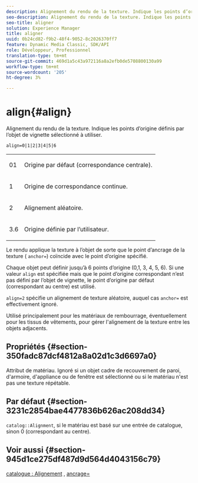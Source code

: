 ```yaml
---
description: Alignement du rendu de la texture. Indique les points d’origine définis par l’objet de vignette sélectionné à utiliser.
seo-description: Alignement du rendu de la texture. Indique les points d’origine définis par l’objet de vignette sélectionné à utiliser.
seo-title: aligner
solution: Experience Manager
title: aligner
uuid: 0b24cd82-f9b2-48f4-9052-8c2026370ff7
feature: Dynamic Media Classic, SDK/API
role: Développeur, Professionnel
translation-type: tm+mt
source-git-commit: 469d1a5c43a972116a8a2efb0de5708800130a99
workflow-type: tm+mt
source-wordcount: '205'
ht-degree: 3%

---
```



# align{#align}

Alignement du rendu de la texture. Indique les points d’origine définis par l’objet de vignette sélectionné à utiliser.

`align=0|1|2|3|4|5|6`

<table id="simpletable_D15233999E35488EB2F933BD72798E2F"> 
 <tr class="strow"> 
  <td class="stentry"> <p>01 </p></td> 
  <td class="stentry"> <p>Origine par défaut (correspondance centrale). </p></td> 
 </tr> 
 <tr class="strow"> 
  <td class="stentry"> <p>1 </p></td> 
  <td class="stentry"> <p>Origine de correspondance continue. </p></td> 
 </tr> 
 <tr class="strow"> 
  <td class="stentry"> <p>2 </p></td> 
  <td class="stentry"> <p>Alignement aléatoire. </p></td> 
 </tr> 
 <tr class="strow"> 
  <td class="stentry"> <p>3.6 </p></td> 
  <td class="stentry"> <p>Origine définie par l’utilisateur. </p></td> 
 </tr> 
</table>

Le rendu applique la texture à l’objet de sorte que le point d’ancrage de la texture ( `anchor=`) coïncide avec le point d’origine spécifié.

Chaque objet peut définir jusqu’à 6 points d’origine (0,1, 3, 4, 5, 6). Si une valeur `align` est spécifiée mais que le point d’origine correspondant n’est pas défini par l’objet de vignette, le point d’origine par défaut (correspondant au centre) est utilisé.

`align=2` spécifie un alignement de texture aléatoire, auquel cas  `anchor=` est effectivement ignoré.

Utilisé principalement pour les matériaux de rembourrage, éventuellement pour les tissus de vêtements, pour gérer l&#39;alignement de la texture entre les objets adjacents.

## Propriétés {#section-350fadc87dcf4812a8a02d1c3d6697a0}

Attribut de matériau. Ignoré si un objet cadre de recouvrement de paroi, d&#39;armoire, d&#39;appliance ou de fenêtre est sélectionné ou si le matériau n&#39;est pas une texture répétable.

## Par défaut {#section-3231c2854bae4477836b626ac208dd34}

`catalog::Alignment`, si le matériau est basé sur une entrée de catalogue, sinon 0 (correspondant au centre).

## Voir aussi {#section-945d1ce275df487d9d564d4043156c79}

[catalogue : Alignement](../../../../../ir-api/material-cat/image-rendering-api-ref/c-ir-material-catalog/c-ir-material-data-reference/r-ir-alignment.md#reference-e52152e8dc244d0aa13b40c615d0f399) ,  [ancrage=](../../../../../ir-api/http-protocol/image-rendering-api-ref/c-ir-http-protocol-ref/c-ir-http-protocol-command-reference/r-ir-http-anchor.md#reference-d53923d785c9442997dc7f2199524c26)
